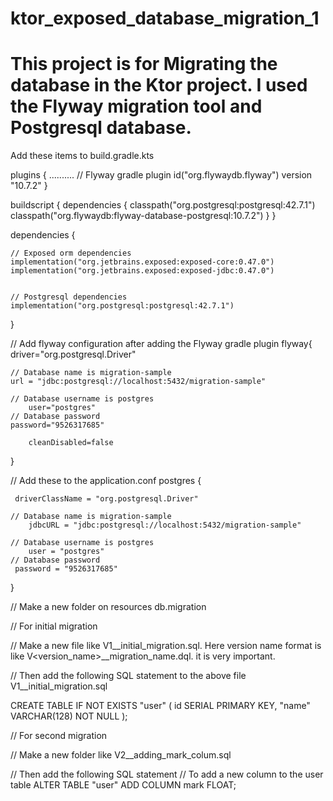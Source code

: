 # ktor_exposed_database_migration_1

# This project is for Migrating the database in the Ktor project. I used the Flyway migration tool and Postgresql database.

Add these items to build.gradle.kts


plugins {
	..........
	// Flyway gradle plugin
    	id("org.flywaydb.flyway") version "10.7.2"
}


buildscript {
    dependencies {
        classpath("org.postgresql:postgresql:42.7.1")
        classpath("org.flywaydb:flyway-database-postgresql:10.7.2")
    }
}

dependencies {


    // Exposed orm dependencies
    implementation("org.jetbrains.exposed:exposed-core:0.47.0")
    implementation("org.jetbrains.exposed:exposed-jdbc:0.47.0")


    // Postgresql dependencies
    implementation("org.postgresql:postgresql:42.7.1")    

}

// Add flyway configuration after adding the Flyway gradle plugin
flyway{
	driver="org.postgresql.Driver"

	// Database name is migration-sample
   	url = "jdbc:postgresql://localhost:5432/migration-sample"

	// Database username is postgres
    	user="postgres"
	// Database password
   	password="9526317685"

    	cleanDisabled=false
}



// Add these to the application.conf
postgres {

   	 driverClassName = "org.postgresql.Driver"

	// Database name is migration-sample
    	jdbcURL = "jdbc:postgresql://localhost:5432/migration-sample"

	// Database username is postgres
    	user = "postgres"
	// Database password
   	 password = "9526317685"
}


// Make a new folder on resources db.migration

// For initial migration

// Make a new  file like V1__initial_migration.sql. Here version name format is like V<version_name>__migration_name.dql. it is very important.

// Then add the following SQL statement to the above file V1__initial_migration.sql

CREATE TABLE IF NOT EXISTS "user"
(
    id     SERIAL PRIMARY KEY,
    "name" VARCHAR(128) NOT NULL
);


// For second migration

// Make a new folder like V2__adding_mark_colum.sql

// Then add the following SQL statement
// To add a new column to the user table
ALTER TABLE "user" ADD COLUMN mark FLOAT;
